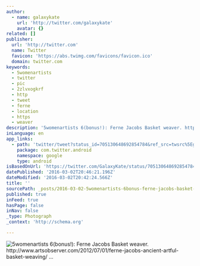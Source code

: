 ```yaml
---
author:
  - name: galaxykate
    url: 'http://twitter.com/galaxykate'
    avatar: {}
related: []
publisher:
  url: 'http://twitter.com'
  name: Twitter
  favicon: 'https://abs.twimg.com/favicons/favicon.ico'
  domain: twitter.com
keywords:
  - 5womenartists
  - twitter
  - pic
  - 2zlvxogkrf
  - http
  - tweet
  - ferne
  - location
  - https
  - weaver
description: '5womenartists 6(bonus!): Ferne Jacobs Basket weaver. http://www.artsobserver.com/2012/07/01/ferne-jacobs-ancient-artful-basket-weaving/ ...'
inLanguage: en
app_links:
  - path: 'twitter/tweet?status_id=705130648692854784&ref_src=twsrc%5Egoogle%7Ctwcamp%5Eandroidseo%7Ctwgr%5Estatus%7Ctwterm%5E705130648692854784'
    package: com.twitter.android
    namespace: google
    type: android
isBasedOnUrl: 'https://twitter.com/GalaxyKate/status/705130648692854784'
datePublished: '2016-03-02T20:46:21.196Z'
dateModified: '2016-03-02T20:42:24.566Z'
title: ''
sourcePath: _posts/2016-03-02-5womenartists-6bonus-ferne-jacobs-basket-weaver-http.md
published: true
inFeed: true
hasPage: false
inNav: false
_type: Photograph
_context: 'http://schema.org'

---
```

![5womenartists 6&lpar;bonus&excl;&rpar;&colon; Ferne Jacobs Basket weaver&period; http&colon;&sol;&sol;www&period;artsobserver&period;com&sol;2012&sol;07&sol;01&sol;ferne-jacobs-ancient-artful-basket-weaving&sol; &period;&period;&period;](https://pbs.twimg.com/media/CckgloCUkAA1V2i.jpg:large)